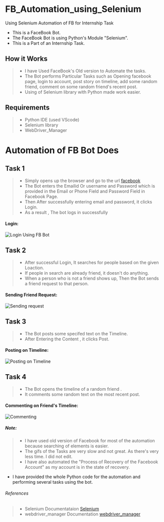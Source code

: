 # FB_Automation_using_Selenium
Using Selenium Automation of FB for Internship Task
- This is a FaceBook Bot.
- The FaceBook Bot is using Python's Module "Selenium".
- This is a Part of an Internship Task.


## How it Works
> - I have Used FaceBook's Old version to Automate the tasks.
> - The Bot performs Particular Tasks such as Opening facebook page, login to account, post story on timeline, add some random friend, comment on some random friend's recent post.
> - Using of Selenium library with Python made work easier.

## Requirements
 > - Python IDE (used VScode)
 > - Selenium library
 > - WebDriver_Manager
 
 # Automation of FB Bot Does
 
 ## Task 1
  > - Simply opens up the browser and go to the url [facebook](https://www.facebook.com/)
  > - The Bot enters the Emailid Or username and Password which is provided in the Email or Phone Field and Password Field in Facebook Page.
  > - Then After successfully entering email and password, it clicks Login.
  > - As a result , The bot logs in successfully
  
#### Login:
 <p>
 <img src = "https://github.com/Nitya-26/FB_Automation_using_Selenium/blob/main/task1.gif" alt = "Login Using FB Bot" />
 </p>

## Task 2
 > - After successful Login, It searches for people based on the given Loaction.
 > - If people in search are already friend, it doesn't do anything.
 > - When a person who is not a friend shows up, Then the Bot sends a friend request to that person.
 
#### Sending Friend Request:
<p>
 <img src = "https://github.com/Nitya-26/FB_Automation_using_Selenium/blob/main/task2.gif" alt= "Sending request" />
 </p>
 
## Task 3
> - The Bot posts some specifed text on the Timeline.
> - After Entering the Content , it clicks Post.

#### Posting on Timeline:
<p>
 <img src = "https://github.com/Nitya-26/FB_Automation_using_Selenium/blob/main/task3.gif" alt = "Posting on Timeline" />
 </p>
 
## Task 4
> - The Bot opens the timeline of a random friend .
> - It comments some random text on the most recent post.

#### Commenting on Friend's Timeline:
<p>
 <img src = "https://github.com/Nitya-26/FB_Automation_using_Selenium/blob/main/task4.gif" alt = "Commenting" />
 </p>
 
 ##### Note:
  > - I have used old version of Facebook for most of the automation because searching of elements is easier.
  > - The gifs of the Tasks are very slow and not great. As there's very less time. I did not edit.
  > - I have also automated the "Process of Recovery of the Facebook Account" as my account is in the state of recovery.
  
 - I have provided the whole Python code for the automation and performing several tasks using the bot.
 
 ###### References
 > - Selenium Documentataion [Selenium](https://selenium-python.readthedocs.io/)
 > - webdriver_manager Documentation [webdriver_manager](https://pypi.org/project/webdriver-manager/)
